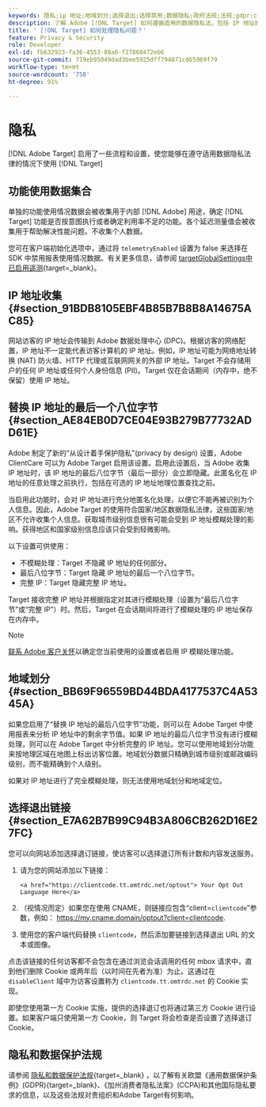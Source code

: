```yaml
---
keywords: 隐私;ip 地址;地域划分;选择退出;选择禁用;数据隐私;政府法规;法规;gdpr;ccpa
description: 了解 Adobe [!DNL Target] 如何遵循适用的数据隐私法，包括 IP 地址的收集和处理，以及选择退出指令。
title: ' [!DNL Target] 如何处理隐私问题？'
feature: Privacy & Security
role: Developer
exl-id: fb632923-fa36-4553-88a6-f27860472eb6
source-git-commit: 719eb95049dad3bee5925dff794871cd65969f79
workflow-type: tm+mt
source-wordcount: '758'
ht-degree: 91%

---
```


# 隐私

[!DNL Adobe Target] 启用了一些流程和设置，使您能够在遵守适用数据隐私法律的情况下使用 [!DNL Target]

## 功能使用数据集合

单独的功能使用情况数据会被收集用于内部 [!DNL Adobe] 用途，确定 [!DNL Target] 功能是否按意图执行或者确定利用率不足的功能。各个延迟测量值会被收集用于帮助解决性能问题。不收集个人数据。

您可在客户端初始化选项中，通过将 `telemetryEnabled` 设置为 false 来选择在 SDK 中禁用报表使用情况数据。有关更多信息，请参阅 [targetGlobalSettings中已启用遥测](https://developer.adobe.com/target/implement/client-side/atjs/atjs-functions/targetglobalsettings/){target=_blank}。

## IP 地址收集 {#section_91BDB8105EBF4B85B7B8B8A14675AC85}

网站访客的 IP 地址会传输到 Adobe 数据处理中心 (DPC)。根据访客的网络配置，IP 地址不一定能代表访客计算机的 IP 地址。例如，IP 地址可能为网络地址转换 (NAT) 防火墙、HTTP 代理或互联网网关的外部 IP 地址。Target 不会存储用户的任何 IP 地址或任何个人身份信息 (PII)。Target 仅在会话期间（内存中，绝不保留）使用 IP 地址。

## 替换 IP 地址的最后一个八位字节 {#section_AE84EB0D7CE04E93B279B77732ADD61E}

Adobe 制定了新的“从设计着手保护隐私”(privacy by design) 设置，Adobe ClientCare 可以为 Adobe Target 启用该设置。启用此设置后，当 Adobe 收集 IP 地址时，该 IP 地址的最后八位字节（最后一部分）会立即隐藏。此匿名化在 IP 地址的任意处理之前执行，包括在可选的 IP 地址地理位置查找之前。

当启用此功能时，会对 IP 地址进行充分地匿名化处理，以便它不能再被识别为个人信息。因此，Adobe Target 的使用符合国家/地区数据隐私法律，这些国家/地区不允许收集个人信息。获取城市级别信息很有可能会受到 IP 地址模糊处理的影响。获得地区和国家级别信息应该只会受到轻微影响。

以下设置可供使用：

* 不模糊处理：Target 不隐藏 IP 地址的任何部分。
* 最后八位字节：Target 隐藏 IP 地址的最后一个八位字节。
* 完整 IP：Target 隐藏完整 IP 地址。

Target 接收完整 IP 地址并根据指定对其进行模糊处理（设置为“最后八位字节”或“完整 IP”）时。然后，Target 在会话期间将进行了模糊处理的 IP 地址保存在内存中。

>[!NOTE]
>
>[联系 Adobe 客户关怀](/help/main/cmp-resources-and-contact-information.md#reference_ACA3391A00EF467B87930A450050077C)以确定您当前使用的设置或者启用 IP 模糊处理功能。

## 地域划分 {#section_BB69F96559BD44BDA4177537C4A5345A}

如果您启用了“替换 IP 地址的最后八位字节”功能，则可以在 Adobe Target 中使用报表来分析 IP 地址中的剩余字节值。如果 IP 地址的最后八位字节没有进行模糊处理，则可以在 Adobe Target 中分析完整的 IP 地址。您可以使用地域划分功能来按地理区域在地图上标出访客位置。地域划分数据只精确到城市级别或邮政编码级别，而不能精确到个人级别。

如果对 IP 地址进行了完全模糊处理，则无法使用地域划分和地域定位。

## 选择退出链接 {#section_E7A62B7B99C94B3A806CB262D16E27FC}

您可以向网站添加选择退订链接，使访客可以选择退订所有计数和内容发送服务。

1. 请为您的网站添加以下链接：

   `<a href="https://clientcode.tt.omtrdc.net/optout"> Your Opt Out Language Here</a>`

1. （视情况而定）如果您在使用 CNAME，则链接应包含“client=`clientcode`”参数，例如：
https://my.cname.domain/optout?client=clientcode.

1. 使用您的客户端代码替换 `clientcode`，然后添加要链接到选择退出 URL 的文本或图像。

点击该链接的任何访客都不会包含在通过浏览会话调用的任何 mbox 请求中，直到他们删除 Cookie 或两年后（以时间在先者为准）为止。这通过在 `disableClient` 域中为访客设置称为 `clientcode.tt.omtrdc.net` 的 Cookie 实现。

即使您使用第一方 Cookie 实施，提供的选择退订也将通过第三方 Cookie 进行设置。如果客户端只使用第一方 Cookie，则 Target 将会检查是否设置了选择退订 Cookie。

## 隐私和数据保护法规

请参阅 [隐私和数据保护法规](https://developer.adobe.com/target/before-implement/privacy/cmp-privacy-and-general-data-protection-regulation/){target=_blank} ，以了解有关欧盟《通用数据保护条例》(GDPR){target=_blank}、《加州消费者隐私法案》(CCPA)和其他国际隐私要求的信息，以及这些法规对贵组织和Adobe Target有何影响。
